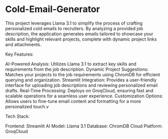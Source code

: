 # Cold-Email-Generator

This project leverages Llama 3.1 to simplify the process of crafting personalized cold emails to recruiters. By analyzing a provided job description, the application generates emails tailored to showcase your skills and highlight relevant projects, complete with dynamic project links and attachments.

Key Features:

AI-Powered Analysis: Utilizes Llama 3.1 to extract key skills and requirements from the job description.
Dynamic Project Suggestions: Matches your projects to the job requirements using ChromDB for efficient querying and organization.
Streamlit Integration: Provides a user-friendly interface for uploading job descriptions and reviewing personalized email drafts.
Real-Time Processing: Deploys on GroqCloud, ensuring fast and scalable operations for a seamless user experience.
Customization Options: Allows users to fine-tune email content and formatting for a more personalized touch.v

Tech Stack:

Frontend: Streamlit
AI Model: Llama 3.1
Database: ChromDB
Cloud Platform: GroqCloud
